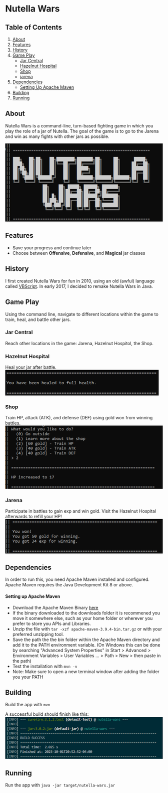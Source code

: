 Nutella Wars
============
Table of Contents 
-----
1. [About](#about)
2. [Features](#features)
3. [History](#history)
4. [Game Play](#game-play)
    - [Jar Central](#jar-central)
    - [Hazelnut Hospital](#hazelnut-hospital)
    - [Shop](#shop)
    - [jarena](#jarena)
5. [Dependencies](#dependencies)
    - [Setting Up Apache Maven](#setting-up-apache-maven)
6. [Building](#building)
7. [Running](#running)

About
-----
Nutella Wars is a command-line, turn-based fighting game in which you play the role of a jar of Nutella.
The goal of the game is to go to the Jarena and win as many fights with other jars as possible.

![Title Screen](images/title_screen.png)

Features
--------
- Save your progress and continue later
- Choose between **Offensive**, **Defensive**, and **Magical** jar classes

History
-------
I first created Nutella Wars for fun in 2010, using an old (awful) language called
[VBScript](https://en.wikipedia.org/wiki/VBScript).
In early 2017, I decided to remake Nutella Wars in Java.

Game Play
------
Using the command line, navigate to different locations within the game to train, heal, and battle other jars.

### Jar Central
Reach other locations in the game: Jarena, Hazelnut Hospitol, the Shop.

### Hazelnut Hospital
Heal your jar after battle.
![healed](images/hazelnut_hospitol.png)

### Shop
Train HP, attack (ATK), and defense (DEF) using gold won from winning battles. 
![train_hp](images/train_hp.png)

### Jarena
Participate in battles to gain exp and win gold. Visit the Hazelnut Hospital afterwards to refill your HP!
![win_battle](images/battle_win.png)

Dependencies
------------
In order to run this, you need Apache Maven installed and configured. Apache Maven requires the Java Development Kit 8 or above.

#### Setting up Apache Maven
- Download the Apache Maven Binary [here](https://maven.apache.org/install.html)
- If the binary downloaded to the downloads folder it is recommened you move it somewhere else, such as your home folder or wherever you prefer to store you APIs and Libraries.
- Unzip the file with `tar -xzf apache-maven-3.9.4-bin.tar.gz` or with your preferred unzipping tool.
- Save the path the the bin folder within the Apache Maven directory and add it to the PATH environment variable. (On Windows this can be done by searching "Advanced System Properties" in Start > Advanced > Environment Variables > User Variables ... > Path > New > then paste in the path)
- Test the installation with `mvn -v` 
- Note: Make sure to open a new terminal window after adding the folder you your PATH


Building
--------
Build the app with `mvn`

A successful build should finish like this: 
![Successful Build](images/successful_build.png)

Running
-------
Run the app with `java -jar target/nutella-wars.jar`

